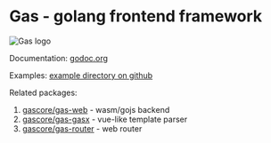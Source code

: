 # Gas - golang frontend framework

![Gas logo](https://raw.githubusercontent.com/gascore/gas/master/logo.png)

Documentation: [godoc.org](https://godoc.org/github.com/gascore/gas)

Examples: [example directory on github](https://github.com/gascore/gas/blob/master/examples)

Related packages:

1. [gascore/gas-web](https://github.com/gascore/gas-web) - wasm/gojs backend
2. [gascore/gas-gasx](https://github.com/gascore/gasx) - vue-like template parser
3. [gascore/gas-router](https://github.com/gascore/gas-router) - web router
